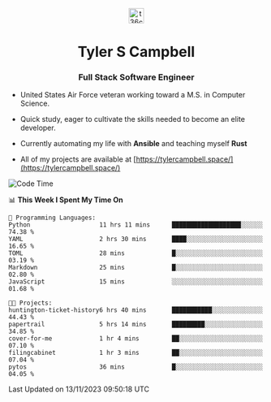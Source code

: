<p align="center">
<a href="https://www.linkedin.com/in/t36campbell" target="blank"><img align="center" src="https://ik.imagekit.io/t36campbell/Portfolio/linkedin.png.original_m8bbGgPh6.png" alt="t36campbell" height="30" width="30" /></a>
</p>
<h1 align="center">Tyler S Campbell</h1>
<h3 align="center">Full Stack Software Engineer</h3>

* United States Air Force veteran working toward a M.S. in Computer Science.

* Quick study, eager to cultivate the skills needed to become an elite developer.

* Currently automating my life with **Ansible** and teaching myself **Rust**

* All of my projects are available at [https://tylercampbell.space/](https://tylercampbell.space/)

<!--START_SECTION:waka-->
![Code Time](http://img.shields.io/badge/Code%20Time-2%2C973%20hrs%2040%20mins-blue)

📊 **This Week I Spent My Time On** 

```text
💬 Programming Languages: 
Python                   11 hrs 11 mins      ███████████████████░░░░░░   74.38 % 
YAML                     2 hrs 30 mins       ████░░░░░░░░░░░░░░░░░░░░░   16.65 % 
TOML                     28 mins             █░░░░░░░░░░░░░░░░░░░░░░░░   03.19 % 
Markdown                 25 mins             █░░░░░░░░░░░░░░░░░░░░░░░░   02.80 % 
JavaScript               15 mins             ░░░░░░░░░░░░░░░░░░░░░░░░░   01.68 % 

🐱‍💻 Projects: 
huntington-ticket-history6 hrs 40 mins       ███████████░░░░░░░░░░░░░░   44.43 % 
papertrail               5 hrs 14 mins       █████████░░░░░░░░░░░░░░░░   34.85 % 
cover-for-me             1 hr 4 mins         ██░░░░░░░░░░░░░░░░░░░░░░░   07.10 % 
filingcabinet            1 hr 3 mins         ██░░░░░░░░░░░░░░░░░░░░░░░   07.04 % 
pytos                    36 mins             █░░░░░░░░░░░░░░░░░░░░░░░░   04.05 % 
```


 Last Updated on 13/11/2023 09:50:18 UTC
<!--END_SECTION:waka-->
